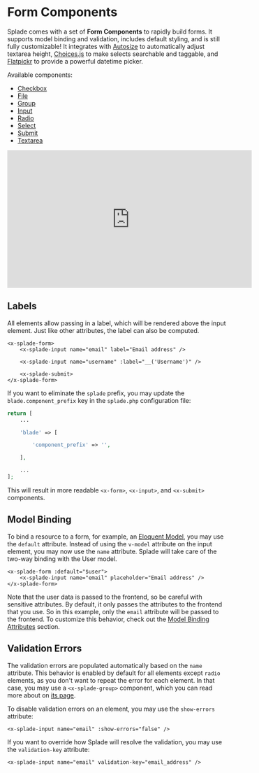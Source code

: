 # Form Components

Splade comes with a set of **Form Components** to rapidly build forms. It supports model binding and validation, includes default styling, and is still fully customizable! It integrates with [Autosize](https://www.jacklmoore.com/autosize/) to automatically adjust textarea height, [Choices.js](https://github.com/Choices-js/Choices) to make selects searchable and taggable, and [Flatpickr](https://flatpickr.js.org) to provide a powerful datetime picker.

Available components:

* [Checkbox](/form-checkbox.md)
* [File](/form-file.md)
* [Group](/form-group.md)
* [Input](/form-input.md)
* [Radio](/form-radio.md)
* [Select](/form-select.md)
* [Submit](/form-submit.md)
* [Textarea](/form-textarea.md)

<iframe width="560" height="315" src="https://www.youtube-nocookie.com/embed/-utQsyibvZM?controls=1" title="YouTube video player" frameborder="0" allow="accelerometer; autoplay; clipboard-write; encrypted-media; gyroscope; picture-in-picture" allowfullscreen></iframe>

## Labels

All elements allow passing in a label, which will be rendered above the input element. Just like other attributes, the label can also be computed.

```blade
<x-splade-form>
    <x-splade-input name="email" label="Email address" />

    <x-splade-input name="username" :label="__('Username')" />

    <x-splade-submit>
</x-splade-form>
```

If you want to eliminate the `splade` prefix, you may update the `blade.component_prefix` key in the `splade.php` configuration file:

```php
return [
    ...

    'blade' => [

        'component_prefix' => '',

    ],

    ...
];
```

This will result in more readable `<x-form>`, `<x-input>`, and `<x-submit>` components.

## Model Binding

To bind a resource to a form, for example, an [Eloquent Model](https://laravel.com/docs/9.x/eloquent), you may use the `default` attribute. Instead of using the `v-model` attribute on the input element, you may now use the `name` attribute. Splade will take care of the two-way binding with the User model.

```blade
<x-splade-form :default="$user">
    <x-splade-input name="email" placeholder="Email address" />
</x-splade-form>
```

Note that the user data is passed to the frontend, so be careful with sensitive attributes. By default, it only passes the attributes to the frontend that you use. So in this example, only the `email` attribute will be passed to the frontend. To customize this behavior, check out the [Model Binding Attributes](/form-model-binding-attributes.md) section.

## Validation Errors

The validation errors are populated automatically based on the `name` attribute. This behavior is enabled by default for all elements except `radio` elements, as you don't want to repeat the error for each element. In that case, you may use a `<x-splade-group>` component, which you can read more about on [its page](/form-group.md).

To disable validation errors on an element, you may use the `show-errors` attribute:

```blade
<x-splade-input name="email" :show-errors="false" />
```

If you want to override how Splade will resolve the validation, you may use the `validation-key` attribute:

```blade
<x-splade-input name="email" validation-key="email_address" />
```